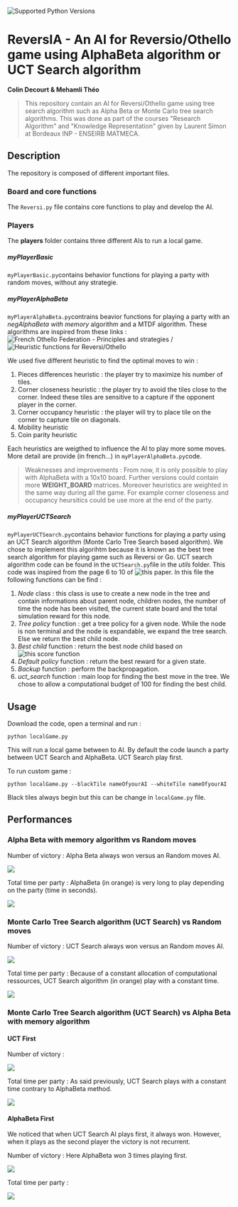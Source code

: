 ![Supported Python Versions](https://img.shields.io/badge/Python->=3.6-blue.svg?logo=python&logoColor=white)

# ReversIA - An AI for Reversio/Othello game using AlphaBeta algorithm or UCT Search algorithm

**Colin Decourt & Mehamli Théo** 


> This repository contain an AI for Reversi/Othello game using tree search algorithm such as Alpha Beta or Monte Carlo tree search algorithms. This was done as part of the courses "Research Algorithm" and "Knowledge Representation" given by Laurent Simon at Bordeaux INP - ENSEIRB MATMECA.

## Description 

The repository is composed of different important files. 

### Board and core functions

The `Reversi.py` file contains core functions to play and develop the AI. 

### Players

The **players** folder contains three different AIs to run a local game.


##### myPlayerBasic

`myPlayerBasic.py`contains behavior functions for playing a party with random moves, without any strategie.


##### myPlayerAlphaBeta

`myPlayerAlphaBeta.py`contrains beavior functions for playing a party with an *negAlphaBeta with memory* algorithm and a MTDF algorithm. These algorithms are inspired from these links : ![French Othello Federation - Principles and strategies](http://www.ffothello.org/othello/principes-strategiques) / ![Heuristic functions for Reversi/Othello](https://kartikkukreja.wordpress.com/2013/03/30/heuristic-function-for-reversiothello/)

We used five different heuristic to find the optimal moves to win : 
  1. Pieces differences heuristic : the player try to maximize his number of tiles. 
  2. Corner closeness heuristic : the player try to avoid the tiles close to the corner. Indeed these tiles are sensitive to a capture if the opponent player in the corner. 
  3. Corner occupancy heuristic : the player will try to place tile on the corner to capture tile on diagonals. 
  4. Mobility heuristic
  5. Coin parity heuristic

Each heuristics are weigthed to influence the AI to play more some moves. More detail are provide (in french...) in `myPlayerAlphaBeta.py`code. 

> Weaknesses and improvements : From now, it is only possible to play with AlphaBeta with a 10x10 board. Further versions could contain more **WEIGHT_BOARD** matrices. Moreover heuristics are weighted in the same way during all the game. For example corner closeness and occupancy heursitics could be use more at the end of the party. 

##### myPlayerUCTSearch

`myPlayerUCTSearch.py`contains behavior functions for playing a party using an UCT Search algorithm (Monte Carlo Tree Search based algorithm). We chose to implement this algorihtm because it is known as the best tree search algorithm for playing game such as Reversi or Go. 
UCT search algorithm code can be found in the `UCTSearch.py`file in the *utils* folder. This code was inspired from the page 6 to 10 of ![this](https://ieeexplore.ieee.org/document/6145622) paper. In this file the following functions can be find : 
  1. *Node* class : this class is use to create a new node in the tree and contain informations about parent node, children nodes, the number of time the node has been visited, the current state board and the total simulation reward for this node. 
  2. *Tree policy* function : get a tree policy for a given node. While the node is non terminal and the node is expandable, we expand the tree search. Else we return the best child node. 
  3. *Best child* function : return the best node child based on ![this score function]()
  4. *Default policy* function : return the best reward for a given state.
  5. *Backup* function : perform the backpropagation. 
  6. *uct_search* function : main loop for finding the best move in the tree. We chose to allow a computational budget of 100 for finding the best child.

## Usage

Download the code, open a terminal and run :

`python localGame.py` 

This will run a local game between to AI. By default the code launch a party between UCT Search and AlphaBeta. UCT Search play first. 

To run custom game : 

`python localGame.py --blackTile nameOfyourAI --whiteTile nameOfyourAI`

Black tiles always begin but this can be change in `localGame.py` file. 

## Performances

### Alpha Beta with memory algorithm vs Random moves

Number of victory : Alpha Beta always won versus an Random moves AI. 

![](https://github.com/colindecourt/ReversIA/blob/master/images/random_vs_alpha.png)

Total time per party : AlphaBeta (in orange) is very long to play depending on the party (time in seconds). 

![](https://github.com/colindecourt/ReversIA/blob/master/images/time_random_alphaBeta.png)

### Monte Carlo Tree Search algorithm (UCT Search) vs Random moves

Number of victory : UCT Search always won versus an Random moves AI. 

![](https://github.com/colindecourt/ReversIA/blob/master/images/random_vs_uct.png)

Total time per party : Because of a constant allocation of computational ressources, UCT Search algorithm (in orange) play with a constant time. 

![](https://github.com/colindecourt/ReversIA/blob/master/images/time_random_uct.png)

### Monte Carlo Tree Search algorithm (UCT Search) vs Alpha Beta with memory algorithm

#### UCT First

Number of victory : 

![](https://github.com/colindecourt/ReversIA/blob/master/images/alpha_beta_vs_uct_first.png)

Total time per party : As said previously, UCT Search plays with a constant time contrary to AlphaBeta method. 

![](https://github.com/colindecourt/ReversIA/blob/master/images/time_alphabeta_uct_first.png)

#### AlphaBeta First

We noticed that when UCT Search AI plays first, it always won. However, when it plays as the second player the victory is not recurrent. 

Number of victory : Here AlphaBeta won 3 times playing first. 

![](https://github.com/colindecourt/ReversIA/blob/master/images/won_alphabeta_first_uct.png)

Total time per party : 

![](https://github.com/colindecourt/ReversIA/blob/master/images/time_alpha_beta_first_uct.png)
